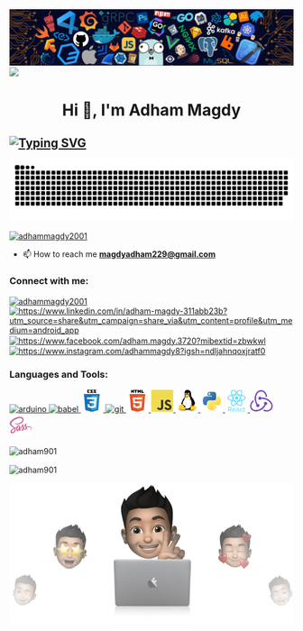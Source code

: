 <img src="https://github.com/Jaydeep-Yadav/Jaydeep-Yadav/blob/main/banner.png">


<img src="https://user-images.githubusercontent.com/73097560/115834477-dbab4500-a447-11eb-908a-139a6edaec5c.gif">    

<h1 align="center">Hi 👋, I'm Adham Magdy</h1>

<h2 align="left"><a href="https://git.io/typing-svg"><img src="https://readme-typing-svg.herokuapp.com?font=Fira+Code&weight=600&pause=1000&random=false&width=435&lines=Freelancer;Frontend+Developer" alt="Typing SVG" /></a></h2>


<div align="center">
  <img  src="https://github.com/1999AZZAR/1999AZZAR/blob/main/resources/img/grid-snake.svg"
       alt="snake" /></a>
</div>






<p align="left"> <a href="https://twitter.com/adhammagdy2001" target="blank"><img src="https://img.shields.io/twitter/follow/adhammagdy2001?logo=twitter&style=for-the-badge" alt="adhammagdy2001" /></a> </p>

- 📫 How to reach me **magdyadham229@gmail.com**

 

<h3 align="left">Connect with me:</h3>
<p align="left">
<a href="https://twitter.com/adhammagdy2001" target="blank"><img align="center" src="https://raw.githubusercontent.com/rahuldkjain/github-profile-readme-generator/master/src/images/icons/Social/twitter.svg" alt="adhammagdy2001" height="30" width="40" /></a>
<a href="https://www.linkedin.com/in/adham-magdy-311abb23b?utm_source=share&utm_campaign=share_via&utm_content=profile&utm_medium=android_app" target="blank"><img align="center" src="https://raw.githubusercontent.com/rahuldkjain/github-profile-readme-generator/master/src/images/icons/Social/linked-in-alt.svg" alt="https://www.linkedin.com/in/adham-magdy-311abb23b?utm_source=share&utm_campaign=share_via&utm_content=profile&utm_medium=android_app" height="30" width="40" /></a>
<a href="https://www.facebook.com/adham.magdy.3720?mibextid=ZbWKwL" target="blank"><img align="center" src="https://raw.githubusercontent.com/rahuldkjain/github-profile-readme-generator/master/src/images/icons/Social/facebook.svg" alt="https://www.facebook.com/adham.magdy.3720?mibextid=zbwkwl" height="30" width="40" /></a>
<a href="https://www.instagram.com/adhammagdy8?igsh=NDljaHNqOXJraTF0" target="blank"><img align="center" src="https://raw.githubusercontent.com/rahuldkjain/github-profile-readme-generator/master/src/images/icons/Social/instagram.svg" alt="https://www.instagram.com/adhammagdy8?igsh=ndljahnqoxjratf0" height="30" width="40"
 /></a>
</p>

<h3 align="left">Languages and Tools:</h3>
<p align="left"> <a href="https://www.arduino.cc/" target="_blank" rel="noreferrer"> <img src="https://cdn.worldvectorlogo.com/logos/arduino-1.svg" alt="arduino" width="40" height="40"/> </a> <a href="https://babeljs.io/" target="_blank" rel="noreferrer"> <img src="https://www.vectorlogo.zone/logos/babeljs/babeljs-icon.svg" alt="babel" width="40" height="40"/> </a> <a href="https://www.w3schools.com/css/" target="_blank" rel="noreferrer"> <img src="https://raw.githubusercontent.com/devicons/devicon/master/icons/css3/css3-original-wordmark.svg" alt="css3" width="40" height="40"/> </a> <a href="https://git-scm.com/" target="_blank" rel="noreferrer"> <img src="https://www.vectorlogo.zone/logos/git-scm/git-scm-icon.svg" alt="git" width="40" height="40"/> </a> <a href="https://www.w3.org/html/" target="_blank" rel="noreferrer"> <img src="https://raw.githubusercontent.com/devicons/devicon/master/icons/html5/html5-original-wordmark.svg" alt="html5" width="40" height="40"/> </a> <a href="https://developer.mozilla.org/en-US/docs/Web/JavaScript" target="_blank" rel="noreferrer"> <img src="https://raw.githubusercontent.com/devicons/devicon/master/icons/javascript/javascript-original.svg" alt="javascript" width="40" height="40"/> </a> <a href="https://www.linux.org/" target="_blank" rel="noreferrer"> <img src="https://raw.githubusercontent.com/devicons/devicon/master/icons/linux/linux-original.svg" alt="linux" width="40" height="40"/> </a> <a href="https://www.python.org" target="_blank" rel="noreferrer"> <img src="https://raw.githubusercontent.com/devicons/devicon/master/icons/python/python-original.svg" alt="python" width="40" height="40"/> </a> <a href="https://reactjs.org/" target="_blank" rel="noreferrer"> <img src="https://raw.githubusercontent.com/devicons/devicon/master/icons/react/react-original-wordmark.svg" alt="react" width="40" height="40"/> </a> <a href="https://redux.js.org" target="_blank" rel="noreferrer"> <img src="https://raw.githubusercontent.com/devicons/devicon/master/icons/redux/redux-original.svg" alt="redux" width="40" height="40"/>
 </a> <a href="https://sass-lang.com" target="_blank" rel="noreferrer"> <img src="https://raw.githubusercontent.com/devicons/devicon/master/icons/sass/sass-original.svg" alt="sass" width="40" height="40"/> </a> </p>

<p><img align="center" src="https://github-readme-stats.vercel.app/api/top-langs?username=adham901&show_icons=true&locale=en&layout=compact" alt="adham901" /></p>

<p><img align="center" src="https://github-readme-streak-stats.herokuapp.com/?user=adham901&" alt="adham901" /></p>


<p align="center"><img src="https://raw.githubusercontent.com/KevinPatel04/KevinPatel04/master/cover-thompson.png"></p>
